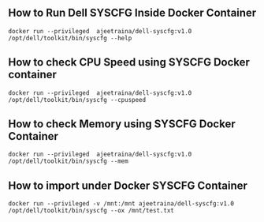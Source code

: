 ## How to Run Dell SYSCFG Inside Docker Container

```
docker run --privileged  ajeetraina/dell-syscfg:v1.0 /opt/dell/toolkit/bin/syscfg --help
```

## How to check CPU Speed using SYSCFG Docker container

```
docker run --privileged  ajeetraina/dell-syscfg:v1.0 /opt/dell/toolkit/bin/syscfg --cpuspeed
```

## How to check Memory using SYSCFG Docker Container


```
docker run --privileged  ajeetraina/dell-syscfg:v1.0 /opt/dell/toolkit/bin/syscfg --mem
```

## How to import under Docker SYSCFG Container

```
docker run --privileged -v /mnt:/mnt ajeetraina/dell-syscfg:v1.0 /opt/dell/toolkit/bin/syscfg --ox /mnt/test.txt
```
